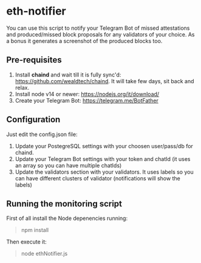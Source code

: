 # eth-notifier
You can use this script to notify your Telegram Bot of missed attestations and produced/missed block proposals for any validators of your choice. 
As a bonus it generates a screenshot of the produced blocks too.

## Pre-requisites

1. Install **chaind** and wait till it is fully sync'd: https://github.com/wealdtech/chaind. It will take few days, sit back and relax.
2. Install node v14 or newer: https://nodejs.org/it/download/
3. Create your Telegram Bot: https://telegram.me/BotFather

## Configuration

Just edit the config.json file:

1. Update your PostegreSQL settings with your choosen user/pass/db for chaind.
2. Update your Telegram Bot settings with your token and chatId (it uses an array so you can have multiple chatIds)
3. Update the validators section with your validators. It uses labels so you can have different clusters of validator (notifications will show the labels)

## Running the monitoring script

First of all install the Node depenencies running:

> npm install

Then execute it:

> node ethNotifier.js
